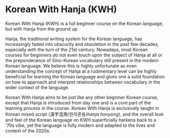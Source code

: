 # Korean With Hanja (KWH)
Korean With Hanja (KWH) is a full beginner course on the Korean language, but with Hanja from the ground up.

Hanja, the traditional writing system for the Korean language, has increasingly faded into obscurity and obsoletion in the past few decades, especially with the turn of the 21st century. Nowadays, most Korean courses for beginners do not even touch upon the subject of Hanja at all or the preponderance of Sino-Korean vocabulary still present in the modern Korean language. We believe this is highly unfortunate as even understanding the concept of Hanja at a rudimentary level can be highly beneficial for learning the Korean language and gives one a solid foundation on how to approach and interpret relationships between vocabulary in the wider context of the language.

Korean With Hanja aims to be just like any other beginner Korean course, except that Hanja is introduced from day one and is a core part of the learning process in the course. Korean With Hanja is exclusively taught in Korean mixed script (漢字混用/한자혼용/*hanja honyong*), and the overall look and feel of the Korean language on KWH superficially harkens back to a '70s vibe, yet the language is fully modern and adapted to the lives and context of the 2020s.
